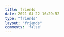 ```yaml
---
title: friends
date: 2021-08-22 16:29:52
type: "friends"
layout: "friends"
comments: 'false'
---
```

